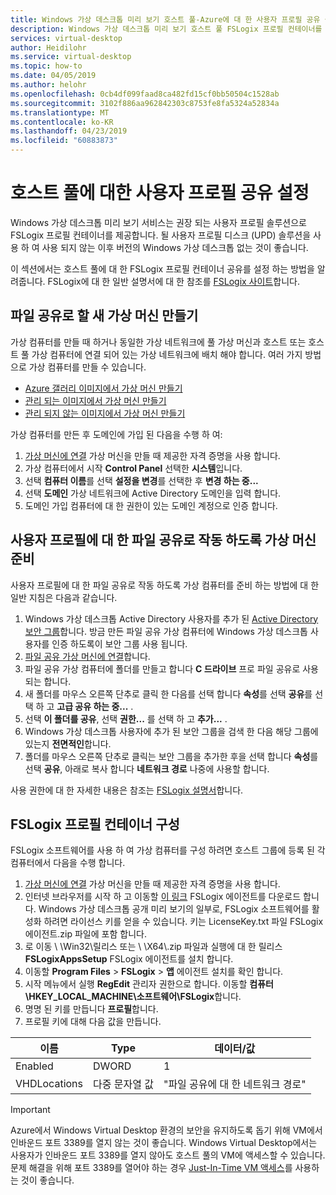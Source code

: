 ```yaml
---
title: Windows 가상 데스크톱 미리 보기 호스트 풀-Azure에 대 한 사용자 프로필 공유 설정
description: Windows 가상 데스크톱 미리 보기 호스트 풀 FSLogix 프로필 컨테이너를 설정 하는 방법입니다.
services: virtual-desktop
author: Heidilohr
ms.service: virtual-desktop
ms.topic: how-to
ms.date: 04/05/2019
ms.author: helohr
ms.openlocfilehash: 0cb4df099faad8ca482fd15cf0bb50504c1528ab
ms.sourcegitcommit: 3102f886aa962842303c8753fe8fa5324a52834a
ms.translationtype: MT
ms.contentlocale: ko-KR
ms.lasthandoff: 04/23/2019
ms.locfileid: "60883873"
---
```

# <a name="set-up-a-user-profile-share-for-a-host-pool"></a>호스트 풀에 대한 사용자 프로필 공유 설정

Windows 가상 데스크톱 미리 보기 서비스는 권장 되는 사용자 프로필 솔루션으로 FSLogix 프로필 컨테이너를 제공합니다. 될 사용자 프로필 디스크 (UPD) 솔루션을 사용 하 여 사용 되지 않는 이후 버전의 Windows 가상 데스크톱 없는 것이 좋습니다.

이 섹션에서는 호스트 풀에 대 한 FSLogix 프로필 컨테이너 공유를 설정 하는 방법을 알려줍니다. FSLogix에 대 한 일반 설명서에 대 한 참조를 [FSLogix 사이트](https://docs.fslogix.com/)합니다.

## <a name="create-a-new-virtual-machine-that-will-act-as-a-file-share"></a>파일 공유로 할 새 가상 머신 만들기

가상 컴퓨터를 만들 때 하거나 동일한 가상 네트워크에 풀 가상 머신과 호스트 또는 호스트 풀 가상 컴퓨터에 연결 되어 있는 가상 네트워크에 배치 해야 합니다. 여러 가지 방법으로 가상 컴퓨터를 만들 수 있습니다.

- [Azure 갤러리 이미지에서 가상 머신 만들기](https://docs.microsoft.com/azure/virtual-machines/windows/quick-create-portal#create-virtual-machine)
- [관리 되는 이미지에서 가상 머신 만들기](https://docs.microsoft.com/azure/virtual-machines/windows/create-vm-generalized-managed)
- [관리 되지 않는 이미지에서 가상 머신 만들기](https://github.com/Azure/azure-quickstart-templates/tree/master/101-vm-from-user-image)

가상 컴퓨터를 만든 후 도메인에 가입 된 다음을 수행 하 여:

1. [가상 머신에 연결](https://docs.microsoft.com/azure/virtual-machines/windows/quick-create-portal#connect-to-virtual-machine) 가상 머신을 만들 때 제공한 자격 증명을 사용 합니다.
2. 가상 컴퓨터에서 시작 **Control Panel** 선택한 **시스템**입니다.
3. 선택 **컴퓨터 이름**를 선택 **설정을 변경**를 선택한 후 **변경 하는 중...**
4. 선택 **도메인** 가상 네트워크에 Active Directory 도메인을 입력 합니다.
5. 도메인 가입 컴퓨터에 대 한 권한이 있는 도메인 계정으로 인증 합니다.

## <a name="prepare-the-virtual-machine-to-act-as-a-file-share-for-user-profiles"></a>사용자 프로필에 대 한 파일 공유로 작동 하도록 가상 머신 준비

사용자 프로필에 대 한 파일 공유로 작동 하도록 가상 컴퓨터를 준비 하는 방법에 대 한 일반 지침은 다음과 같습니다.

1. Windows 가상 데스크톱 Active Directory 사용자를 추가 된 [Active Directory 보안 그룹](https://docs.microsoft.com/windows/security/identity-protection/access-control/active-directory-security-groups)합니다. 방금 만든 파일 공유 가상 컴퓨터에 Windows 가상 데스크톱 사용자를 인증 하도록이 보안 그룹 사용 됩니다.
2. [파일 공유 가상 머신에 연결](https://docs.microsoft.com/azure/virtual-machines/windows/quick-create-portal#connect-to-virtual-machine)합니다.
3. 파일 공유 가상 컴퓨터에 폴더를 만들고 합니다 **C 드라이브** 프로 파일 공유로 사용 되는 합니다.
4. 새 폴더를 마우스 오른쪽 단추로 클릭 한 다음를 선택 합니다 **속성**를 선택 **공유**를 선택 하 고 **고급 공유 하는 중...** .
5. 선택 **이 폴더를 공유**, 선택 **권한...** 를 선택 하 고 **추가...** .
6. Windows 가상 데스크톱 사용자에 추가 된 보안 그룹을 검색 한 다음 해당 그룹에 있는지 **전면적인**합니다.
7. 폴더를 마우스 오른쪽 단추로 클릭는 보안 그룹을 추가한 후을 선택 합니다 **속성**를 선택 **공유**, 아래로 복사 합니다 **네트워크 경로** 나중에 사용할 합니다.

사용 권한에 대 한 자세한 내용은 참조는 [FSLogix 설명서](https://docs.fslogix.com/display/20170529/Requirements%2B-%2BProfile%2BContainers)합니다.

## <a name="configure-the-fslogix-profile-container"></a>FSLogix 프로필 컨테이너 구성

FSLogix 소프트웨어를 사용 하 여 가상 컴퓨터를 구성 하려면 호스트 그룹에 등록 된 각 컴퓨터에서 다음을 수행 합니다.

1. [가상 머신에 연결](https://docs.microsoft.com/azure/virtual-machines/windows/quick-create-portal#connect-to-virtual-machine) 가상 머신을 만들 때 제공한 자격 증명을 사용 합니다.
2. 인터넷 브라우저를 시작 하 고 이동할 [이 링크](https://go.microsoft.com/fwlink/?linkid=2084562) FSLogix 에이전트를 다운로드 합니다. Windows 가상 데스크톱 공개 미리 보기의 일부로, FSLogix 소프트웨어를 활성화 하려면 라이선스 키를 얻을 수 있습니다. 키는 LicenseKey.txt 파일 FSLogix 에이전트.zip 파일에 포함 합니다.
3. 로 이동 \\ \\Win32\\릴리스 또는 \\ \\X64\\.zip 파일과 실행에 대 한 릴리스 **FSLogixAppsSetup** FSLogix 에이전트를 설치 합니다.
4. 이동할 **Program Files** > **FSLogix** > **앱** 에이전트 설치를 확인 합니다.
5. 시작 메뉴에서 실행 **RegEdit** 관리자 권한으로 합니다. 이동할 **컴퓨터\\HKEY_LOCAL_MACHINE\\소프트웨어\\FSLogix**합니다.
6. 명명 된 키를 만듭니다 **프로필**합니다.
7. 프로필 키에 대해 다음 값을 만듭니다.

| 이름                | Type               | 데이터/값                        |
|---------------------|--------------------|-----------------------------------|
| Enabled             | DWORD              | 1                                 |
| VHDLocations        | 다중 문자열 값 | "파일 공유에 대 한 네트워크 경로"     |

>[!IMPORTANT]
>Azure에서 Windows Virtual Desktop 환경의 보안을 유지하도록 돕기 위해 VM에서 인바운드 포트 3389를 열지 않는 것이 좋습니다. Windows Virtual Desktop에서는 사용자가 인바운드 포트 3389를 열지 않아도 호스트 풀의 VM에 액세스할 수 있습니다. 문제 해결을 위해 포트 3389를 열어야 하는 경우 [Just-In-Time VM 액세스](https://docs.microsoft.com/en-us/azure/security-center/security-center-just-in-time)를 사용하는 것이 좋습니다.